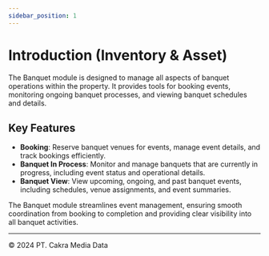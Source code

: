 ```yaml
---
sidebar_position: 1
---
```


# Introduction (Inventory & Asset)

The Banquet module is designed to manage all aspects of banquet operations within the property. It provides tools for booking events, monitoring ongoing banquet processes, and viewing banquet schedules and details.

## Key Features

- **Booking**: Reserve banquet venues for events, manage event details, and track bookings efficiently.
- **Banquet In Process**: Monitor and manage banquets that are currently in progress, including event status and operational details.
- **Banquet View**: View upcoming, ongoing, and past banquet events, including schedules, venue assignments, and event summaries.

The Banquet module streamlines event management, ensuring smooth coordination from booking to completion and providing clear visibility into all banquet activities.

---

© 2024 PT. Cakra Media Data
